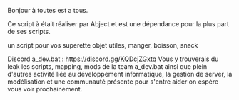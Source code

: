 Bonjour à toutes est a tous.

Ce script à était réaliser par Abject et est une dépendance pour la plus part de ses scripts.

un script pour vos superette objet utiles, manger, boisson, snack

Discord a_dev.bat : https://discord.gg/KQDcjZGxtq Vous y trouverais du leak les scripts, mapping, mods de la team a_dev.bat ainsi que plein d'autres activité liée au développement informatique, la gestion de server, la modélisation et une communauté présente pour s'entre aider on espère vous voir prochainement.
